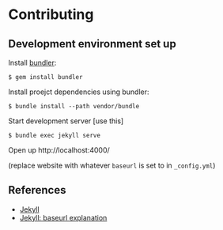 # Contributing

## Development environment set up

Install [bundler](http://bundler.io/):

```
$ gem install bundler
```

Install proejct dependencies using bundler:

```
$ bundle install --path vendor/bundle 
```

Start development server [use this]

```
$ bundle exec jekyll serve
```

Open up http://localhost:4000/

(replace website with whatever `baseurl` is set to in `_config.yml`)

## References

* [Jekyll](https://jekyllrb.com/)
* [Jekyll: baseurl explanation](https://byparker.com/blog/2014/clearing-up-confusion-around-baseurl/)
